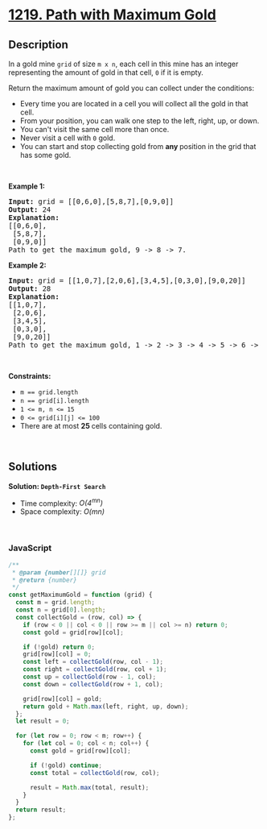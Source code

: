 # [1219. Path with Maximum Gold](https://leetcode.com/problems/path-with-maximum-gold)

## Description

<div class="elfjS" data-track-load="description_content"><p>In a gold mine <code>grid</code> of size <code>m x n</code>, each cell in this mine has an integer representing the amount of gold in that cell, <code>0</code> if it is empty.</p>

<p>Return the maximum amount of gold you can collect under the conditions:</p>

<ul>
	<li>Every time you are located in a cell you will collect all the gold in that cell.</li>
	<li>From your position, you can walk one step to the left, right, up, or down.</li>
	<li>You can't visit the same cell more than once.</li>
	<li>Never visit a cell with <code>0</code> gold.</li>
	<li>You can start and stop collecting gold from <strong>any </strong>position in the grid that has some gold.</li>
</ul>

<p>&nbsp;</p>
<p><strong class="example">Example 1:</strong></p>

<pre><strong>Input:</strong> grid = [[0,6,0],[5,8,7],[0,9,0]]
<strong>Output:</strong> 24
<strong>Explanation:</strong>
[[0,6,0],
 [5,8,7],
 [0,9,0]]
Path to get the maximum gold, 9 -&gt; 8 -&gt; 7.
</pre>

<p><strong class="example">Example 2:</strong></p>

<pre><strong>Input:</strong> grid = [[1,0,7],[2,0,6],[3,4,5],[0,3,0],[9,0,20]]
<strong>Output:</strong> 28
<strong>Explanation:</strong>
[[1,0,7],
 [2,0,6],
 [3,4,5],
 [0,3,0],
 [9,0,20]]
Path to get the maximum gold, 1 -&gt; 2 -&gt; 3 -&gt; 4 -&gt; 5 -&gt; 6 -&gt; 7.
</pre>

<p>&nbsp;</p>
<p><strong>Constraints:</strong></p>

<ul>
	<li><code>m == grid.length</code></li>
	<li><code>n == grid[i].length</code></li>
	<li><code>1 &lt;= m, n &lt;= 15</code></li>
	<li><code>0 &lt;= grid[i][j] &lt;= 100</code></li>
	<li>There are at most <strong>25 </strong>cells containing gold.</li>
</ul>
</div>

<p>&nbsp;</p>

## Solutions

**Solution: `Depth-First Search`**

- Time complexity: <em>O(4<sup>mn</sup>)</em>
- Space complexity: <em>O(mn)</em>

<p>&nbsp;</p>

### **JavaScript**

```js
/**
 * @param {number[][]} grid
 * @return {number}
 */
const getMaximumGold = function (grid) {
  const m = grid.length;
  const n = grid[0].length;
  const collectGold = (row, col) => {
    if (row < 0 || col < 0 || row >= m || col >= n) return 0;
    const gold = grid[row][col];

    if (!gold) return 0;
    grid[row][col] = 0;
    const left = collectGold(row, col - 1);
    const right = collectGold(row, col + 1);
    const up = collectGold(row - 1, col);
    const down = collectGold(row + 1, col);

    grid[row][col] = gold;
    return gold + Math.max(left, right, up, down);
  };
  let result = 0;

  for (let row = 0; row < m; row++) {
    for (let col = 0; col < n; col++) {
      const gold = grid[row][col];

      if (!gold) continue;
      const total = collectGold(row, col);

      result = Math.max(total, result);
    }
  }
  return result;
};
```
